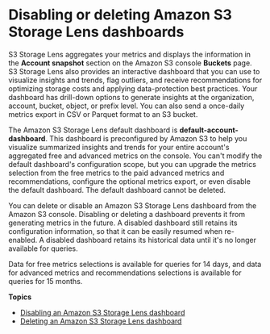 # Disabling or deleting Amazon S3 Storage Lens dashboards<a name="storage_lens_console_disabling_deleting"></a>

S3 Storage Lens aggregates your metrics and displays the information in the **Account snapshot** section on the Amazon S3 console **Buckets** page\. S3 Storage Lens also provides an interactive dashboard that you can use to visualize insights and trends, flag outliers, and receive recommendations for optimizing storage costs and applying data\-protection best practices\. Your dashboard has drill\-down options to generate insights at the organization, account, bucket, object, or prefix level\. You can also send a once\-daily metrics export in CSV or Parquet format to an S3 bucket\.



 The Amazon S3 Storage Lens default dashboard is **default\-account\-dashboard**\. This dashboard is preconfigured by Amazon S3 to help you visualize summarized insights and trends for your entire account's aggregated free and advanced metrics on the console\. You can't modify the default dashboard's configuration scope, but you can upgrade the metrics selection from the free metrics to the paid advanced metrics and recommendations, configure the optional metrics export, or even disable the default dashboard\. The default dashboard cannot be deleted\. 

You can delete or disable an Amazon S3 Storage Lens dashboard from the Amazon S3 console\. Disabling or deleting a dashboard prevents it from generating metrics in the future\. A disabled dashboard still retains its configuration information, so that it can be easily resumed when re\-enabled\. A disabled dashboard retains its historical data until it's no longer available for queries\. 

Data for free metrics selections is available for queries for 14 days, and data for advanced metrics and recommendations selections is available for queries for 15 months\.

**Topics**
+ [Disabling an Amazon S3 Storage Lens dashboard](storage_lens_console_disabling.md)
+ [Deleting an Amazon S3 Storage Lens dashboard](storage_lens_console_deleting.md)